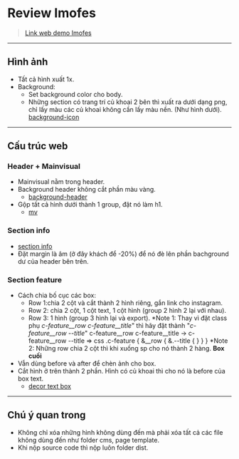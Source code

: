 # **Review Imofes**
> [Link web demo Imofes](http://aglstaff.allgrow-labo.jp/trandiepthanhthanh/test/)
***
## **Hình ảnh**
- Tất cả hình xuất 1x.
- Background: 
    + Set background color cho body.
    + Những section có trang trí củ khoai 2 bên thì xuất ra dưới dạng png, chỉ lấy màu các củ khoai không cần lấy màu nền. (Như hình dưới).<br>
    [background-icon](http://aglstaff.allgrow-labo.jp/trandiepthanhthanh/test/images/index/bg-feature.png)

***
## **Cấu trúc web**
### Header + Mainvisual
- Mainvisual nằm trong header.
- Background header không cắt phần màu vàng.<br>
    - [background-header](http://aglstaff.allgrow-labo.jp/trandiepthanhthanh/test/images/common/mv.png)
- Gộp tất cả hình dưới thành 1 group, đặt nó làm h1.<br>
    - [mv](http://aglstaff.allgrow-labo.jp/trandiepthanhthanh/test/images/index/top.png)
### **Section info**
- [section info](https://prnt.sc/osTYIziO-a5C)
- Đặt margin là âm (ở đây khách để -20%) để nó đè lên phần bachground dư của header bên trên.
### **Section feature**
- Cách chia bố cục các box:
    - Row 1:chia 2 cột và cắt thành 2 hình riêng, gắn link cho instagram.
    - Row 2: chia 2 cột, 1 cột text, 1 cột hình (group 2 hình 2 lại với nhau).
    - Row 3: 1 hình (group 3 hình lại và export).
*Note 1: Thay vì đặt class phụ *c-feature__row c-feature__title*" thì hãy đặt thành "*c-feature__row --title*"
    c-feature__row c-feature__title -> c-feature__row --title
    => css
    .c-feature {
        &__row {
            &.--title {
            }
        }
    }
*Note 2: Những row chia 2 cột thì khi xuống sp cho nó thành 2 hàng.
**Box cuối**
- Vẫn dùng before và after để chèn ảnh cho box.
- Cắt hình ở trên thành 2 phần. Hình có củ khoai thì cho nó là before của box text.
    - [decor text box](http://aglstaff.allgrow-labo.jp/trandiepthanhthanh/test/images/index/kanta_title.png)

***
## **Chú ý quan trong**
- Không chỉ xóa những hình không dùng đến mà phải xóa tất cả các file không dùng đến như folder cms, page template.
- Khi nộp source code thì nộp luôn folder dist.

